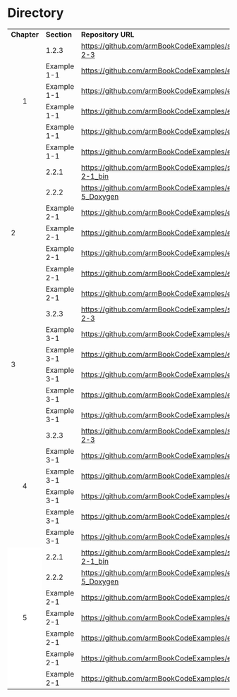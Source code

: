 # Directory

<table>

<!-- Titles -->
  <tr>
    <td><b>Chapter</b></td> 
    <td><b>Section</b></td> 
    <td><b>Repository URL</b></td> 
  </tr>

<!-- Chapter 1 -->
  <tr>
    <td rowspan="6" align="center" style="background: "#FFF" !important;">1</td>
    <td>1.2.3</td>
    <td>
	  <a href="https://github.com/armBookCodeExamples/subsection_1-2-3">
	    https://github.com/armBookCodeExamples/subsection_1-2-3
	  </a>
    </td> 
  </tr>
  <tr>
    <td>Example 1-1</td>
    <td>
	  <a href="https://github.com/armBookCodeExamples/example_1-1">
	    https://github.com/armBookCodeExamples/example_1-1
	  </a>
	</td> 
  </tr>
  <tr>
    <td>Example 1-1</td>
    <td>
	  <a href="https://github.com/armBookCodeExamples/example_1-1">
	    https://github.com/armBookCodeExamples/example_1-1
	  </a>
	</td> 
  </tr>
  <tr>
    <td>Example 1-1</td>
    <td>
	  <a href="https://github.com/armBookCodeExamples/example_1-1">
	    https://github.com/armBookCodeExamples/example_1-1
	  </a>
	</td> 
  </tr>
  <tr>
    <td>Example 1-1</td>
    <td>
	  <a href="https://github.com/armBookCodeExamples/example_1-1">
	    https://github.com/armBookCodeExamples/example_1-1
	  </a>
	</td> 
  </tr>
  <tr>
    <td>Example 1-1</td>
    <td>
	  <a href="https://github.com/armBookCodeExamples/example_1-1">
	    https://github.com/armBookCodeExamples/example_1-1
	  </a>
	</td> 
  </tr>

<!-- Chapter 2 -->
  <tr>
    <td rowspan="7">2</td>
    <td>2.2.1</td>
    <td>
	  <a href="https://github.com/armBookCodeExamples/subsection_2-2-1_bin">
	    https://github.com/armBookCodeExamples/subsection_2-2-1_bin
	  </a>
	</td> 
  </tr>
  <tr>
    <td>2.2.2</td>
    <td>
	  <a href="https://github.com/armBookCodeExamples/example_1-5_Doxygen">
	    https://github.com/armBookCodeExamples/example_1-5_Doxygen
	  </a>
	</td>
  </tr>
  <tr>
    <td>Example 2-1</td>
    <td>
	  <a href="https://github.com/armBookCodeExamples/example_2-1">
	    https://github.com/armBookCodeExamples/example_2-1
	  </a>
	</td>
  </tr>
  <tr>
    <td>Example 2-1</td>
    <td>
	  <a href="https://github.com/armBookCodeExamples/example_2-1">
	    https://github.com/armBookCodeExamples/example_2-1
	  </a>
	</td>
  </tr>
  <tr>
    <td>Example 2-1</td>
    <td>
	  <a href="https://github.com/armBookCodeExamples/example_2-1">
	    https://github.com/armBookCodeExamples/example_2-1
	  </a>
	</td>
  </tr>
  <tr>
    <td>Example 2-1</td>
    <td>
	  <a href="https://github.com/armBookCodeExamples/example_2-1">
	    https://github.com/armBookCodeExamples/example_2-1
	  </a>
	</td>
  </tr>
  <tr>
    <td>Example 2-1</td>
    <td>
	  <a href="https://github.com/armBookCodeExamples/example_2-1">
	    https://github.com/armBookCodeExamples/example_2-1
	  </a>
	</td>
  </tr>

<!-- Chapter 3 -->
  <tr>
    <td rowspan="6">3</td>
    <td>3.2.3</td>
    <td>
	  <a href="https://github.com/armBookCodeExamples/subsection_1-2-3">
	    https://github.com/armBookCodeExamples/subsection_1-2-3
	  </a>
	</td> 
  </tr>
  <tr>
    <td>Example 3-1</td>
    <td>
	  <a href="https://github.com/armBookCodeExamples/example_1-1">
	    https://github.com/armBookCodeExamples/example_1-1
	  </a>
	</td> 
  </tr>
  <tr>
    <td>Example 3-1</td>
    <td>
	  <a href="https://github.com/armBookCodeExamples/example_1-1">
	    https://github.com/armBookCodeExamples/example_1-1
	  </a>
	</td> 
  </tr>
  <tr>
    <td>Example 3-1</td>
    <td>
	  <a href="https://github.com/armBookCodeExamples/example_1-1">
	    https://github.com/armBookCodeExamples/example_1-1
	  </a>
	</td> 
  </tr>
  <tr>
    <td>Example 3-1</td>
    <td>
	  <a href="https://github.com/armBookCodeExamples/example_1-1">
	    https://github.com/armBookCodeExamples/example_1-1
	  </a>
	</td> 
  </tr>
  <tr>
    <td>Example 3-1</td>
    <td>
	  <a href="https://github.com/armBookCodeExamples/example_1-1">
	    https://github.com/armBookCodeExamples/example_1-1
	  </a>
	</td> 
  </tr>

<!-- Chapter 4 -->
  <tr>
    <td rowspan="6" style="text-align: center;">4</td>
    <td>3.2.3</td>
    <td>
	  <a href="https://github.com/armBookCodeExamples/subsection_1-2-3">
	    https://github.com/armBookCodeExamples/subsection_1-2-3
	  </a>
	</td> 
  </tr>
  <tr>
    <td>Example 3-1</td>
    <td>
	  <a href="https://github.com/armBookCodeExamples/example_1-1">
	    https://github.com/armBookCodeExamples/example_1-1
	  </a>
	</td> 
  </tr>
  <tr>
    <td>Example 3-1</td>
    <td>
	  <a href="https://github.com/armBookCodeExamples/example_1-1">
	    https://github.com/armBookCodeExamples/example_1-1
	  </a>
	</td> 
  </tr>
  <tr>
    <td>Example 3-1</td>
    <td>
	  <a href="https://github.com/armBookCodeExamples/example_1-1">
	    https://github.com/armBookCodeExamples/example_1-1
	  </a>
	</td> 
  </tr>
  <tr>
    <td>Example 3-1</td>
    <td>
	  <a href="https://github.com/armBookCodeExamples/example_1-1">
	    https://github.com/armBookCodeExamples/example_1-1
	  </a>
	</td> 
  </tr>
  <tr>
    <td>Example 3-1</td>
    <td>
	  <a href="https://github.com/armBookCodeExamples/example_1-1">
	    https://github.com/armBookCodeExamples/example_1-1
	  </a>
	</td> 
  </tr>

<!-- Chapter 5 -->
  <tr>
    <td rowspan="7" style="background: #FFF; text-align: center;">5</td>
    <td>2.2.1</td>
    <td>
	  <a href="https://github.com/armBookCodeExamples/subsection_2-2-1_bin">
	    https://github.com/armBookCodeExamples/subsection_2-2-1_bin
	  </a>
	</td> 
  </tr>
  <tr>
    <td>2.2.2</td>
    <td>
	  <a href="https://github.com/armBookCodeExamples/example_1-5_Doxygen">
	    https://github.com/armBookCodeExamples/example_1-5_Doxygen
	  </a>
	</td>
  </tr>
  <tr>
    <td>Example 2-1</td>
    <td>
	  <a href="https://github.com/armBookCodeExamples/example_2-1">
	    https://github.com/armBookCodeExamples/example_2-1
	  </a>
	</td>
  </tr>
  <tr>
    <td>Example 2-1</td>
    <td>
	  <a href="https://github.com/armBookCodeExamples/example_2-1">
	    https://github.com/armBookCodeExamples/example_2-1
	  </a>
	</td>
  </tr>
  <tr>
    <td>Example 2-1</td>
    <td>
	  <a href="https://github.com/armBookCodeExamples/example_2-1">
	    https://github.com/armBookCodeExamples/example_2-1
	  </a>
	</td>
  </tr>
  <tr>
    <td>Example 2-1</td>
    <td>
	  <a href="https://github.com/armBookCodeExamples/example_2-1">
	    https://github.com/armBookCodeExamples/example_2-1
	  </a>
	</td>
  </tr>
  <tr>
    <td>Example 2-1</td>
    <td>
	  <a href="https://github.com/armBookCodeExamples/example_2-1">
	    https://github.com/armBookCodeExamples/example_2-1
	  </a>
	</td>
  </tr>

<!-- html comment -->
</table>
